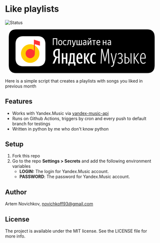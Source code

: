 # Like playlists

![Status](https://github.com/artemnovichkov/like-playlists/workflows/Make%20playlist/badge.svg)

<p align="center">
  <a href="https://music.yandex.com/users/art3mnovichkov/playlists/1063">
      <img src=".github/logo.png" width="480" max-width="90%" />
  </a>
</p>

Here is a simple script that creates a playlists with songs you liked in previous month

## Features
- Works with Yandex.Music via [yandex-music-api](https://github.com/MarshalX/yandex-music-api)
- Runs on Github Actions, triggers by cron and every push to default branch for testings
- Written in python by me who don't know python 

## Setup
1. Fork this repo
2. Go to the repo **Settings > Secrets** and add the following environment variables
   - **LOGIN:** The login for Yandex.Music account.
   - **PASSWORD**: The password for Yandex.Music account.


## Author

Artem Novichkov, novichkoff93@gmail.com

## License

The project is available under the MIT license. See the LICENSE file for more info.
